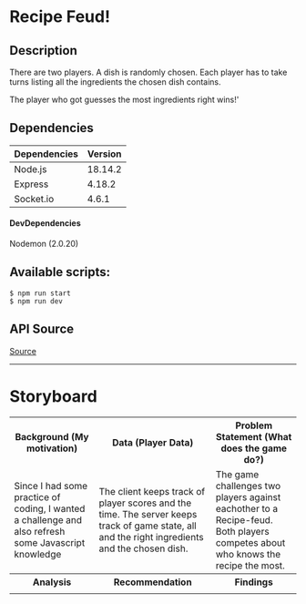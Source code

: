 # Recipe Feud!

## Description
There are two players. A dish is randomly chosen. Each player has to take turns listing all the ingredients the chosen dish contains.

The player who got guesses the most ingredients right wins!'

## Dependencies
Dependencies | Version
-|-
Node.js | 18.14.2
Express | 4.18.2
Socket.io | 4.6.1

#### DevDependencies
Nodemon (2.0.20)

## Available scripts:
```
$ npm run start
$ npm run dev
```

## API Source
[Source](https://www.themealdb.com/)

---

# Storyboard

<table>
    <tr>
        <th>Background (My motivation)</th>
        <th>Data (Player Data)</th>
        <th>Problem Statement (What does the game do?)</th>
    </tr>
    <tr>
        <td>Since I had some practice of coding, I wanted a challenge and also refresh some Javascript knowledge</td>
        <td>The client keeps track of player scores and the time. The server keeps track of game state, all and the right ingredients and the chosen dish.</td>
        <td>The game challenges two players against eachother to a Recipe-feud. Both players competes about who knows the recipe the most. </td>
    </tr>
    <tr>
        <th>Analysis</th>
        <th>Recommendation</th>
        <th>Findings</th>
    </tr>
    <tr>
        <td></td>
        <td></td>
        <td></td>
    </tr>
</table>



